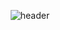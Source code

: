 <div align="center">

![header](https://capsule-render.vercel.app/api?type=waving&color=gradient&customColorList=45&fontColor=ffffff&height=170&section=header&text=welcome%20&fontSize=28)

